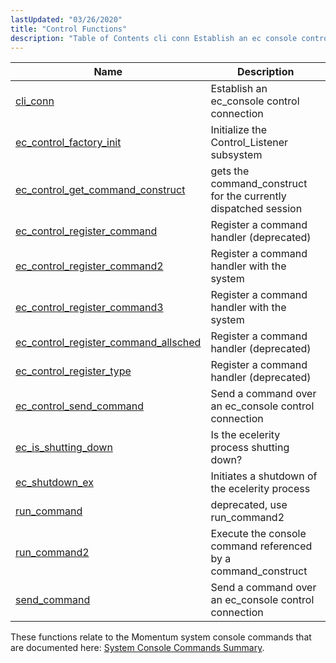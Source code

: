 ```yaml
---
lastUpdated: "03/26/2020"
title: "Control Functions"
description: "Table of Contents cli conn Establish an ec console control connection ec control factory init Initialize the Control Listener subsystem ec control get command construct gets the command construct for the currently dispatched session ec control register command Register a command handler deprecated ec control register command 2 Register a..."
---
```



| Name                                                                                                                                    | Description                                                     |
|-----------------------------------------------------------------------------------------------------------------------------------------|-----------------------------------------------------------------|
| [cli_conn](/momentum/3/3-api/apis-cli-conn)                                                         | Establish an ec_console control connection                      |
| [ec_control_factory_init](/momentum/3/3-api/apis-ec-control-factory-init)                           | Initialize the Control_Listener subsystem                       |
| [ec_control_get_command_construct](/momentum/3/3-api/apis-ec-control-get-command-construct)         | gets the command_construct for the currently dispatched session |
| [ec_control_register_command](/momentum/3/3-api/apis-ec-control-register-command)                   | Register a command handler (deprecated)                         |
| [ec_control_register_command2](/momentum/3/3-api/apis-ec-control-register-command-2)                 | Register a command handler with the system                      |
| [ec_control_register_command3](/momentum/3/3-api/apis-ec-control-register-command-3)                 | Register a command handler with the system                      |
| [ec_control_register_command_allsched](/momentum/3/3-api/apis-ec-control-register-command-allsched) | Register a command handler (deprecated)                         |
| [ec_control_register_type](/momentum/3/3-api/apis-ec-control-register-type)                         | Register a command handler (deprecated)                         |
| [ec_control_send_command](/momentum/3/3-api/apis-ec-control-send-command)                           | Send a command over an ec_console control connection            |
| [ec_is_shutting_down](/momentum/3/3-api/apis-ec-is-shutting-down)                                   | Is the ecelerity process shutting down?                         |
| [ec_shutdown_ex](/momentum/3/3-api/apis-ec-shutdown-ex)                                             | Initiates a shutdown of the ecelerity process                   |
| [run_command](/momentum/3/3-api/apis-run-command)                                                   | deprecated, use run_command2                                    |
| [run_command2](/momentum/3/3-api/apis-run-command-2)                                                 | Execute the console command referenced by a command_construct   |
| [send_command](/momentum/3/3-api/apis-send-command)                                                 | Send a command over an ec_console control connection            |

These functions relate to the Momentum system console commands that are documented here: [System Console Commands Summary](/momentum/3/3-reference/console-commands-summary-table).